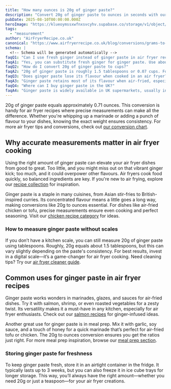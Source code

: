 ```yaml
---
title: "How many ounces is 20g of ginger paste?"
description: "Convert 20g of ginger paste to ounces in seconds with our simple guide. Perfect for air fryer recipes and precise cooking measurements."
pubDate: 2025-08-10T00:00:00.000Z
heroImage: "https://klueoymssxwfnxsvcyhv.supabase.co/storage/v1/object/public/Shmucket/20g-ginger-paste-to-ounces.webp"
tags:
  - "measurement"
author: "AirFryerRecipe.co.uk"
canonical: "https://www.airfryerrecipe.co.uk/blog/conversions/grams-to-ounces/20g-ginger-paste-to-ounces"
schema: |
  <!-- Schema will be generated automatically -->
faqQ1: "Can I use fresh ginger instead of ginger paste in air fryer recipes?"
faqA1: "Yes, you can substitute fresh ginger for ginger paste. Use about 1 tablespoon of freshly grated ginger for every 20g of ginger paste. Fresh ginger has a brighter flavour, so adjust to taste."
faqQ2: "How do I convert 20g of ginger paste to cups?"
faqA2: "20g of ginger paste is roughly 1.5 tablespoons or 0.07 cups. For precise measurements, a kitchen scale is recommended, especially for air fryer recipes where accuracy matters."
faqQ3: "Does ginger paste lose its flavour when cooked in an air fryer?"
faqA3: "Ginger paste retains most of its flavour when air-fried, especially in marinades or glazes. High heat can mellow its sharpness slightly, but it still delivers a robust taste."
faqQ4: "Where can I buy ginger paste in the UK?"
faqA4: "Ginger paste is widely available in UK supermarkets, usually in the world foods aisle or refrigerated section. You can also find it online or make your own by blending fresh ginger with a bit of oil."
---
```

<p>20g of ginger paste equals approximately 0.71 ounces. This conversion is handy for air fryer recipes where precise measurements can make all the difference. Whether you're whipping up a marinade or adding a punch of flavour to your dishes, knowing the exact weight ensures consistency. For more air fryer tips and conversions, check out <a href=https://www.airfryerrecipe.co.uk/air-fryer-conversion-chart>our conversion chart</a>.</p>  

<h2>Why accurate measurements matter in air fryer cooking</h2>  
<p>Using the right amount of ginger paste can elevate your air fryer dishes from good to great. Too little, and you might miss out on that vibrant ginger kick; too much, and it could overpower other flavours. Air fryers cook food quickly, so balanced ingredients are key. If you're new to air frying, explore our <a href=https://www.airfryerrecipe.co.uk/recipes>recipe collection</a> for inspiration.</p>  

<p>Ginger paste is a staple in many cuisines, from Asian stir-fries to British-inspired curries. Its concentrated flavour means a little goes a long way, making conversions like 20g to ounces essential. For dishes like air-fried chicken or tofu, precise measurements ensure even cooking and perfect seasoning. Visit our <a href=https://www.airfryerrecipe.co.uk/recipe-category/chicken>chicken recipe category</a> for ideas.</p>  

<h3>How to measure ginger paste without scales</h3>  
<p>If you don’t have a kitchen scale, you can still measure 20g of ginger paste using tablespoons. Roughly, 20g equals about 1.5 tablespoons, but this can vary slightly depending on the paste's consistency. For best results, invest in a digital scale—it’s a game-changer for air fryer cooking. Need cleaning tips? Try our <a href=https://www.airfryerrecipe.co.uk/air-fryer-cleaner>air fryer cleaner guide</a>.</p>  

<h2>Common uses for ginger paste in air fryer recipes</h2>  
<p>Ginger paste works wonders in marinades, glazes, and sauces for air-fried dishes. Try it with salmon, shrimp, or even roasted vegetables for a zesty twist. Its versatility makes it a must-have in any kitchen, especially for air fryer enthusiasts. Check out our <a href=https://www.airfryerrecipe.co.uk/recipe-category/salmon>salmon recipes</a> for ginger-infused ideas.</p>  

<p>Another great use for ginger paste is in meal prep. Mix it with garlic, soy sauce, and a touch of honey for a quick marinade that’s perfect for air-fried tofu or chicken. The 20g to ounces conversion ensures you get the ratios just right. For more meal prep inspiration, browse our <a href=https://www.airfryerrecipe.co.uk/recipe-category/meal-prep>meal prep section</a>.</p>  

<h3>Storing ginger paste for freshness</h3>  
<p>To keep ginger paste fresh, store it in an airtight container in the fridge. It typically lasts up to 3 weeks, but you can also freeze it in ice cube trays for longer storage. This way, you’ll always have the right amount—whether you need 20g or just a teaspoon—for your air fryer creations.</p>
